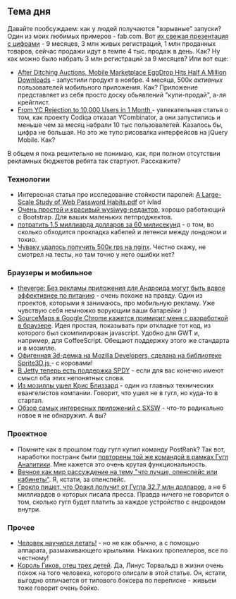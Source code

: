 ## Тема дня
Давайте пообсуждаем: как у людей получаются "взрывные" запуски? Один из моих любимых примеров - fab.com. Вот [их свежая презентация с цифрами](http://j.mp/GDPZSL) - 9 месяцев, 3 млн живых регистраций, 1 млн проданных товаров, сейчас продажи идут в темпе 4 тыс. продаж в день. Как? Ну как можно было набрать 3 млн регистраций за 9 месяцев? Или вот еще:

* [After Ditching Auctions, Mobile Marketplace EggDrop Hits Half A Million Downloads](http://j.mp/GDQ1tZ) - запустили продукт в ноябре. 4 месяца, 500к _активных_ пользователей мобильного приложения. Как? Приложение представляет из себя просто доску обьявлений "купи-продай", а-ля крейглист.
* [From YC Rejection to 10,000 Users in 1 Month
](http://j.mp/GDPZSP) - увлекательная статья о том, как проекту Codiqa отказал YCombinator, а они запустились и меньше чем за месяц набрали 10 тыс пользовалетей. Казалось бы, цифра не большая. Но это же тупо рисовалка интерфейсов на jQuery Mobile. Как?

В общем я пока решительно не понимаю, как, при полном отсутствии рекламных бюджетов ребята так стартуют. Расскажите?

### Технологии
* Интересная статья про исследование стойкости паролей: [A Large-Scale Study of Web Password Habits.pdf](http://j.mp/GDQ1u2) от ivlad
* [Очень простой и красивый wysiwyg-редактор](http://j.mp/GCMzMj), хорошо работающий с Bootstrap. Для ваших маленьких петпроджектов.
* [потратить 1.5 миллиарда долларов за 60 милисекунд](http://j.mp/GCMx7n) - о том, во сколько обходится прокладка кабелей и летенси между лондоном и токио.
* [Чуваку удалось получить 500к rps на nginx](http://j.mp/GCMzMm). Честно скажу, не смотрел на тесты, но там точно у него ошибки нет?

### Браузеры и мобильное
* [theverge: Без рекламы приложения для Андроида могут быть вдвое эффективнее по питанию](http://j.mp/GCMA2Q) - очень похоже на правду. Один из проектов, которыми я занимаюсь, про мобильную рекламу. Уже чувствую себя немножко ворующим ваши батарейки :)
* [SourceMaps в Google Chrome кажется примирит меня с разработкой в браузере](http://j.mp/GDQ1u5). Идея простая, показывать при откладке тот код, из которого был скомпилирован javascript. Удобно для GWT и, например, для CoffeeScript. Обещают поддержку этого же стандарта и в мозилле.
* [Офигенная 3d-демка на Mozilla Developers, сделана на библиотеке Sprite3D.js ](http://j.mp/GDQ1u6) - c коровами!
* [В Jetty теперь есть поддержка SPDY](http://j.mp/GDPZSQ) - если для вас конечно имеют смысл оба этих непонятных слова.
* [Из мозиллы ушел Крис Близзард](http://j.mp/GDQ1Km) - один из главных технических евангелистов компании. Говорит, что ушел не в гугл, но куда-то в стартап.
* [Обзор самых интересных приложений с SXSW](http://j.mp/GDQ1Kq) - что-то радикально новое я не обнаружил. А вы?

### Проектное
* Помните как в прошлом году гугл купил команду PostRank? Так вот, наработки постранк были [повторены той же командой в рамках Гугл Аналитики](http://j.mp/GDQ1Kr). Мне кажется это очень крутая функциональность.
* [Вечное как мир рассуждение на тему "что лучше, опенспейс или кабинеты"](http://j.mp/GDPZSX). Я, кстати, за опенспейс.
* [Грокло пишет, что Оракл получит от Гугла 32.7 млн долларов](http://j.mp/GDQ1Kt), а не 6 миллиардов о которых писала пресса. Правда ничего не говорится о том, сколько гугл будет платить за каждое устройство с андроидом внутри.

### Прочее
* [Человек научился летать!](http://j.mp/GDQ1Ku) - но не как обычно, а с помощью аппарата, размахивающего крыльями. Никаких пропеллеров, все по честному!
* [Король Гиков, отец трех детей](http://j.mp/GDQ1Kv). Да, Линус Торвальдз в жизни очень похож на того человека, которого описали в этой статье. Он, кстати, выгодно отличается от типового боксера по переписке - живьем тоже говорит очень бойко.
